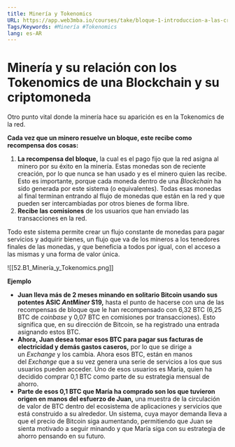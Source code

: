 ```yaml
---
title: Minería y Tokenomics
URL: https://app.web3mba.io/courses/take/bloque-1-introduccion-a-las-criptomonedas/texts/35682231-u4-2-mineria-y-tokenomics
Tags/Keywords: #Minería #Tokenomics
lang: es-AR
---
```

# Minería y su relación con los Tokenomics de una Blockchain y su criptomoneda
Otro punto vital donde la minería hace su aparición es en la Tokenomics de la red. 

**Cada vez que un minero resuelve un bloque, este recibe como recompensa dos cosas:**
1. **La recompensa del bloque,** la cual es el pago fijo que la red asigna al minero por su éxito en la minería. Estas monedas son de reciente creación, por lo que nunca se han usado y es el minero quien las recibe. Esto es importante, porque cada moneda dentro de una _Blockchain_ ha sido generada por este sistema (o equivalentes). Todas esas monedas al final terminan entrando al flujo de monedas que están en la red y que pueden ser intercambiadas por otros bienes de forma libre.
2. **Recibe las comisiones** de los usuarios que han enviado las transacciones en la red.

Todo este sistema permite crear un flujo constante de monedas para pagar servicios y adquirir bienes, un flujo que va de los mineros a los tenedores finales de las monedas, y que beneficia a todos por igual, con el acceso a las mismas y una forma de valor única.

![[52.B1_Minería_y_Tokenomics.png]]

**Ejemplo**
- **Juan lleva más de 2 meses minando en solitario Bitcoin usando sus potentes ASIC _AntMiner_ S19,** hasta el punto de hacerse con una de las recompensas de bloque que le han recompensado con 6,32 BTC (6,25 BTC de _coinbase_ y 0,07 BTC en comisiones por transacciones). Esto significa que, en su dirección de Bitcoin, se ha registrado una entrada asignando estos BTC.
- **Ahora, Juan desea tomar esos BTC para pagar sus facturas de electricidad y demás gastos caseros,** por lo que se dirige a un _Exchange_ y los cambia. Ahora esos BTC, están en manos del _Exchange_ que a su vez genera una serie de servicios a los que sus usuarios pueden acceder. Uno de esos usuarios es María, quien ha decidido comprar 0,1 BTC como parte de su estrategia mensual de ahorro.
- **Parte de esos 0,1 BTC que María ha comprado son los que tuvieron origen en manos del esfuerzo de Juan,** una muestra de la circulación de valor de BTC dentro del ecosistema de aplicaciones y servicios que está construido a su alrededor. Un sistema, cuya mayor demanda lleva a que el precio de Bitcoin siga aumentando, permitiendo que Juan se sienta motivado a seguir minando y que María siga con su estrategia de ahorro pensando en su futuro.